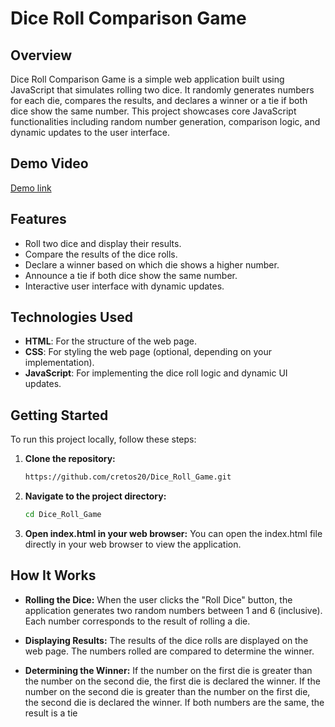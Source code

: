 # Dice Roll Comparison Game

## Overview

Dice Roll Comparison Game is a simple web application built using JavaScript that simulates rolling two dice. It randomly generates numbers for each die, compares the results, and declares a winner or a tie if both dice show the same number. This project showcases core JavaScript functionalities including random number generation, comparison logic, and dynamic updates to the user interface.

## Demo Video
<a href="https://drive.google.com/file/d/17eiLFsigjSpqpUr9S2xYa_HhO9dOP3TR/view?usp=sharing">Demo link</a>

## Features

- Roll two dice and display their results.
- Compare the results of the dice rolls.
- Declare a winner based on which die shows a higher number.
- Announce a tie if both dice show the same number.
- Interactive user interface with dynamic updates.

## Technologies Used

- **HTML**: For the structure of the web page.
- **CSS**: For styling the web page (optional, depending on your implementation).
- **JavaScript**: For implementing the dice roll logic and dynamic UI updates.

## Getting Started

To run this project locally, follow these steps:

1. **Clone the repository:**

   ```bash
   https://github.com/cretos20/Dice_Roll_Game.git
2. **Navigate to the project directory:**
    ```bash
    cd Dice_Roll_Game
3. **Open index.html in your web browser:**
    You can open the index.html file directly in your web browser to view the application.

## How It Works
- **Rolling the Dice:**
When the user clicks the "Roll Dice" button, the application generates two random numbers between 1 and 6 (inclusive).
Each number corresponds to the result of rolling a die.

- **Displaying Results:**
The results of the dice rolls are displayed on the web page.
The numbers rolled are compared to determine the winner.

- **Determining the Winner:**
If the number on the first die is greater than the number on the second die, the first die is declared the winner.
If the number on the second die is greater than the number on the first die, the second die is declared the winner.
If both numbers are the same, the result is a tie
